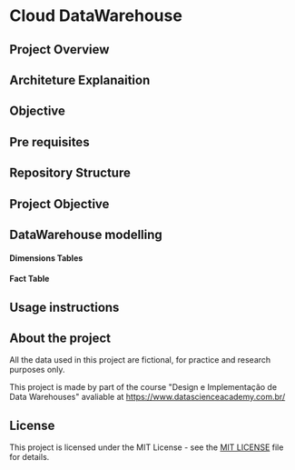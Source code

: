# Cloud DataWarehouse

## Project Overview

## Architeture Explanaition

## Objective

## Pre requisites

## Repository Structure

## Project Objective

## DataWarehouse modelling

#### Dimensions Tables

#### Fact Table

## Usage instructions

## About the project

All the data used in this project are fictional, for practice and research purposes only.

This project is made by part of the course "Design e Implementação de Data Warehouses" avaliable at https://www.datascienceacademy.com.br/

## License

This project is licensed under the MIT License - see the [MIT LICENSE](LICENSE) file for details.
